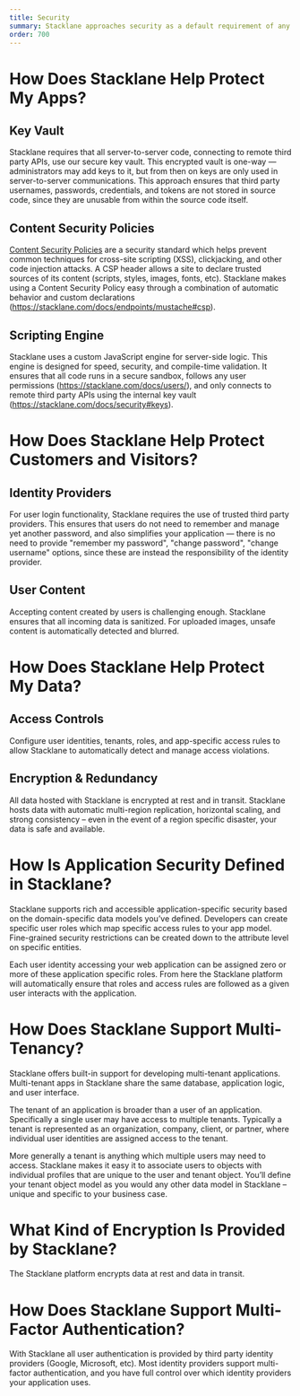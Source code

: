 ```yaml
---
title: Security
summary: Stacklane approaches security as a default requirement of any web application, from simple to complex. Security should be an inherent consideration from the first line of code written, and not require later revisiting after the early stages of development.
order: 700
---
```


# How Does Stacklane Help Protect My Apps?

## Key Vault

Stacklane requires that all server-to-server code, connecting to remote third party APIs, use our secure key vault. This encrypted vault is one-way — administrators may add keys to it, but from then on keys are only used in server-to-server communications.  This approach ensures that third party usernames, passwords, credentials, and tokens are not stored in source code, since they are unusable from within the source code itself.

## Content Security Policies

[Content Security Policies](https://en.wikipedia.org/wiki/Content_Security_Policy) are a security standard which helps prevent common techniques for cross-site scripting (XSS), clickjacking, and other code injection attacks. A CSP header allows a site to declare trusted sources of its content (scripts, styles, images, fonts, etc).  Stacklane makes using a Content Security Policy easy through a combination of automatic behavior and custom declarations (https://stacklane.com/docs/endpoints/mustache#csp).

## Scripting Engine

Stacklane uses a custom JavaScript engine for server-side logic. This engine is designed for speed, security, and compile-time validation. It ensures that all code runs in a secure sandbox, follows any user permissions (https://stacklane.com/docs/users/), and only connects to remote third party APIs using the internal key vault (https://stacklane.com/docs/security#keys).

# How Does Stacklane Help Protect Customers and Visitors?

## Identity Providers

For user login functionality, Stacklane requires the use of trusted third party providers. This ensures that users do not need to remember and manage yet another password, and also simplifies your application — there is no need to provide "remember my password", "change password", "change username" options, since these are instead the responsibility of the identity provider.

## User Content

Accepting content created by users is challenging enough. Stacklane ensures that all incoming data is sanitized. For uploaded images, unsafe content is automatically detected and blurred.

# How Does Stacklane Help Protect My Data?

## Access Controls

Configure user identities, tenants, roles, and app-specific access rules to allow Stacklane to automatically detect and manage access violations.

## Encryption & Redundancy

All data hosted with Stacklane is encrypted at rest and in transit.  Stacklane hosts data with automatic multi-region replication, horizontal scaling, and strong consistency – even in the event of a region specific disaster, your data is safe and available.

# How Is Application Security Defined in Stacklane?

Stacklane supports rich and accessible application-specific security based on the domain-specific data models you’ve defined.  Developers can create specific user roles which map specific access rules to your app model.  Fine-grained security restrictions can be created down to the attribute level on specific entities.

Each user identity accessing your web application can be assigned zero or more of these application specific roles.  From here the Stacklane platform will automatically ensure that roles and access rules are followed as a given user interacts with the application.

# How Does Stacklane Support Multi-Tenancy?

Stacklane offers built-in support for developing multi-tenant applications.  Multi-tenant apps in Stacklane share the same database, application logic, and user interface.

The tenant of an application is broader than a user of an application.  Specifically a single user may have access to multiple tenants.  Typically a tenant is represented as an organization, company, client, or partner, where individual user identities are assigned access to the tenant.

More generally a tenant is anything which multiple users may need to access.  Stacklane makes it easy it to associate users to objects with individual profiles that are unique to the user and tenant object.  You’ll define your tenant object model as you would any other data model in Stacklane – unique and specific to your business case.

# What Kind of Encryption Is Provided by Stacklane?

The Stacklane platform encrypts data at rest and data in transit.

# How Does Stacklane Support Multi-Factor Authentication?

With Stacklane all user authentication is provided by third party identity providers (Google, Microsoft, etc).  Most identity providers support multi-factor authentication, and you have full control over which identity providers your application uses.
